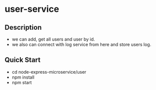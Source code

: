 # user-service

## Description
* we can add, get all users and user by id.
* we also can connect with log service from here and store users log.

## Quick Start
* cd node-express-microservice/user
* npm install
* npm start